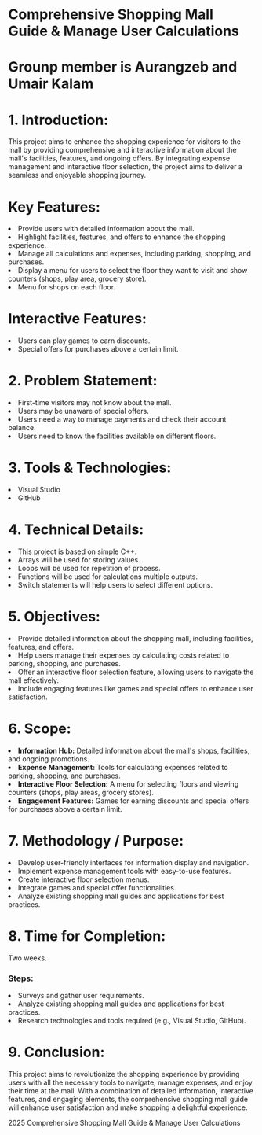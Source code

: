 
 <h1>Comprehensive Shopping Mall Guide & Manage User Calculations</h1>
<h1> Grounp member is   Aurangzeb  and Umair Kalam</h1>
<h1>1. Introduction:</h1>
<p>This project aims to enhance the shopping experience for visitors to the mall by providing comprehensive and interactive information about the mall's facilities, features, and ongoing offers. By integrating expense management and interactive floor selection, the project aims to deliver a seamless and enjoyable shopping journey.</p>
<h1>Key Features:</h1>

<li>Provide users with detailed information about the mall.</li>
<li>Highlight facilities, features, and offers to enhance the shopping experience.</li>
<li>Manage all calculations and expenses, including parking, shopping, and purchases.</li>
<li>Display a menu for users to select the floor they want to visit and show counters (shops, play area, grocery store).</li>
<li>Menu for shops on each floor.</li>
<h1>Interactive Features:</h1>
<li>Users can play games to earn discounts.</li>
<li>Special offers for purchases above a certain limit.</li>
<h1>2. Problem Statement:</h1>
<li>First-time visitors may not know about the mall.</li>
<li>Users may be unaware of special offers.</li>
<li>Users need a way to manage payments and check their account balance.</li>
<li>Users need to know the facilities available on different floors.</li>
<h1>3. Tools & Technologies:</h1>
<li>Visual Studio</li>
<li>GitHub</li>
<h1>4. Technical Details:</h1>
<li>This project is based on simple C++.</li>
<li>Arrays will be used for storing values.</li>
<li>Loops will be used for repetition of process.</li>
<li>Functions will be used for calculations multiple outputs.</li>
<li>Switch statements will help users to select different options.</li>
        

<h1>5. Objectives:</h1>
<li>Provide detailed information about the shopping mall, including facilities, features, and offers.</li>
<li>Help users manage their expenses by calculating costs related to parking, shopping, and purchases.</li>
<li>Offer an interactive floor selection feature, allowing users to navigate the mall effectively.</li>
<li>Include engaging features like games and special offers to enhance user satisfaction.</li>


        
<h1>6. Scope:</h1>

<li><strong>Information Hub:</strong> Detailed information about the mall's shops, facilities, and ongoing promotions.</li>
<li><strong>Expense Management:</strong> Tools for calculating expenses related to parking, shopping, and purchases.</li>
<li><strong>Interactive Floor Selection:</strong> A menu for selecting floors and viewing counters (shops, play areas, grocery stores).</li>
<li><strong>Engagement Features:</strong> Games for earning discounts and special offers for purchases above a certain limit.</li>
<h1>7. Methodology / Purpose:</h1>

<li>Develop user-friendly interfaces for information display and navigation.</li>
<li>Implement expense management tools with easy-to-use features.</li>
<li>Create interactive floor selection menus.</li>
<li>Integrate games and special offer functionalities.</li>
<li>Analyze existing shopping mall guides and applications for best practices.</li>


        
<h1>8. Time for Completion:</h1>
<p>Two weeks.</p>
<h3>Steps:</h3>

<li>Surveys and gather user requirements.</li>
<li>Analyze existing shopping mall guides and applications for best practices.</li>
<li>Research technologies and tools required (e.g., Visual Studio, GitHub).</li>


<h1>9. Conclusion:</h1>
<p>This project aims to revolutionize the shopping experience by providing users with all the necessary tools to navigate, manage expenses, and enjoy their time at the mall. With a combination of detailed information, interactive features, and engaging elements, the comprehensive shopping mall guide will enhance user satisfaction and make shopping a delightful experience.</p>


<p> 2025 Comprehensive Shopping Mall Guide & Manage User Calculations</p>

